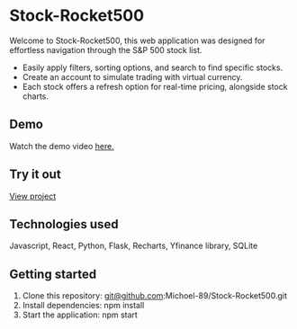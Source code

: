 # Stock-Rocket500

Welcome to Stock-Rocket500, this web application was designed for effortless navigation through the S&P 500 stock list.

- Easily apply filters, sorting options, and search to find specific stocks. 
- Create an account to simulate trading with virtual currency. 
- Each stock offers a refresh option for real-time pricing, alongside stock charts. 
## Demo
Watch the demo video [here.](https://www.loom.com/share/9d9e3873cb3b4e4d93b22d12aa2463c1?sid=0816c4d0-4a8a-4db5-b33f-2319f928392d)

## Try it out
[View project](https://stock-rocket500.onrender.com/)

## Technologies used
Javascript, React, Python, Flask, Recharts, Yfinance library, SQLite

## Getting started
1. Clone this repository: git@github.com:Michoel-89/Stock-Rocket500.git
2. Install dependencies: npm install
3. Start the application: npm start

